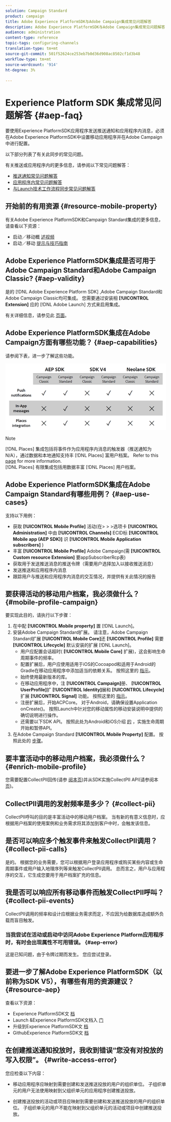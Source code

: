```yaml
---
solution: Campaign Standard
product: campaign
title: Adobe Experience PlatformSDK与Adobe Campaign集成常见问题解答
description: Adobe Experience PlatformSDK与Adobe Campaign集成常见问题解答
audience: administration
content-type: reference
topic-tags: configuring-channels
translation-type: tm+mt
source-git-commit: 501f52624ce253eb7b0d36d908ac8502cf1d3b48
workflow-type: tm+mt
source-wordcount: '914'
ht-degree: 3%

---
```



# Experience Platform SDK 集成常见问题解答 {#aep-faq}

要使用Experience PlatformSDK应用程序发送推送通知和应用程序内消息，必须在Adobe Experience PlatformSDK中设置移动应用程序并在Adobe Campaign中进行配置。

以下部分列表了有关此同步的常见问题。

有关推送或应用程序内的更多信息，请参阅以下常见问题解答：

* [推送通知常见问题解答](../../channels/using/about-push-notifications.md#push-faq)
* [应用程序内常见问题解答](../../channels/using/about-in-app-messaging.md#in-app-faq)
* [与Launch技术工作流程同步常见问题解答](../../administration/using/syncwithlaunch-faq.md)

## 开始前的有用资源 {#resource-mobile-property}

有关Adobe Experience PlatformSDK和Campaign Standard集成的更多信息，请查看以下资源：

* 启动／移动概 [述视频](https://www.adobe.com/experience-platform/launch.html#acpl-mobile-video)
* 启动／移动 [提示与技巧指南](https://www.adobe.com/content/dam/www/us/en/experience-platform/launch-tag-manager/pdfs/adobe-cloud-platform-launch-tips-and-tricks-sheet.pdf)

## Adobe Experience PlatformSDK集成是否可用于Adobe Campaign Standard和Adobe Campaign Classic? {#aep-validity}

是的 [!DNL Adobe Experience Platform SDK] ,Adobe Campaign Standard和Adobe Campaign Classic均可集成。 您需要通过安装相 **[!UICONTROL Extension]** 应的 [!DNL Adobe Launch] 方式来启用集成。

有关详细信息，请参见此 [ 页面](Https://aep-sdks.gitbook.io/docs/using-mobile-extensions/adobe-campaign-standard)。

## Adobe Experience PlatformSDK集成在Adobe Campaign方面有哪些功能？ {#aep-capabilities}

请参阅下表，进一步了解这些功能。

![](assets/faq.png)

>[!NOTE]
>
>[!DNL Places] 集成包括将事件作为应用程序内消息的触发器（推送通知为N/A），通过数据和本地通知支持丰 [!DNL Places] 富用户档案。 Refer to this [page](../../channels/using/preparing-and-sending-an-in-app-message.md) for more information. <br>[!DNL Places] 有限集成包括用数据丰富 [!DNL Places] 用户档案。

## Adobe Experience PlatformSDK集成在Adobe Campaign Standard有哪些用例？ {#aep-use-cases}

支持以下用例：

* 获取 **[!UICONTROL Mobile Profile]** 活动(在> > >选项卡 **[!UICONTROL Administration]** 中由 **[!UICONTROL Channels]** ECID标 **[!UICONTROL Mobile app (AEP SDK)]** 识 **[!UICONTROL Mobile Application subscribers]** )
* 丰富 **[!UICONTROL Mobile Profile]** Adobe Campaign(需 **[!UICONTROL Custom resource Extension]** 要appSubscriberRcp表)
* 获取用于发送推送消息的推送令牌（需要用户选择加入以接收推送消息）
* 发送推送和应用程序内消息
* 跟踪用户与推送和应用程序内消息的交互情况，并提供有关此情况的报告

## 要获得活动的移动用户档案，我必须做什么？ {#mobile-profile-campaign}

要实现此目的，请执行以下步骤：

1. 在中配 **[!UICONTROL Mobile property]** 置 [!DNL Launch]。
1. 安装Adobe Campaign Standard扩展。 请注意，Adobe Campaign Standard扩展 **[!UICONTROL Mobile Core]**&#x200B;还 **[!UICONTROL Profile]** 需要 **[!UICONTROL Lifecycle]** 默认安装的扩展 [!DNL Launch]。
   * 用户应配置会话超时( **[!UICONTROL Mobile Core]** 扩展)，这会影响生命周期事件的频率。
   * 配置扩展后，用户应使用适用于iOS的Cocoapod和适用于Android的Gradle在移动应用程序中添加适当的依赖关系。 按照这里的 [指示](Https://aep-sdks.gitbook.io/docs/using-mobile-extensions/adobe-campaign-standard)。
   * 始终使用最新版本的库。
   * 在移动应用程序中，注 **[!UICONTROL Campaign]**&#x200B;册、 **[!UICONTROL UserProfile]**&#x200B;扩 **[!UICONTROL Identity]**&#x200B;展和 **[!UICONTROL Lifecycle]** 扩展 **[!UICONTROL Signal]** 功能。 按照这里的 [指示](https://aep-sdks.gitbook.io/docs/using-mobile-extensions/adobe-campaign-standard#register-the-campaign-standard-extension-with-mobile-core)。
   * 注册扩展后，开始ACPCore。 对于Android，请确保设置Application onCreate()。 按照Launch中针对您的移动属性的移动安装说明中提供的确切说明进行操作。
   * 还需要以下SDK API。 按照此处为Android和iOS介绍 [的](https://aep-sdks.gitbook.io/docs/using-mobile-extensions/mobile-core/lifecycle/lifecycle-extension-in-android) ，实施生命周期开始和暂停API。
1. 在Adobe Campaign Standard **[!UICONTROL Mobile Property]** 配置。 按照此处的 [步骤](../../administration/using/configuring-a-mobile-application.md#channel-specific-config)。

## 要丰富活动中的移动用户档案，我必须做什么？ {#enrich-mobile-profile}

您需要配置CollectPII回传(请参 [阅本页](https://helpx.adobe.com/campaign/kb/config-app-in-launch.html#PIIpostback))并从SDK实施CollectPII API(请参阅本 [页](https://aep-sdks.gitbook.io/docs/using-mobile-extensions/mobile-core/mobile-core-api-reference#collect-pii))。

## CollectPII调用的发射频率是多少？ {#collect-pii}

CollectPII呼叫的目的是丰富活动中的移动用户档案。 当有新的有意义信息时，应根据用户档案的使用案例和业务需求将其添加到客户中时，会触发该信息。

## 是否可以响应多个触发事件来触发CollectPII调用？ {#collect-pii-calls}

是的。 根据您的业务需要，您可以根据用户登录应用程序或购买某些内容或生命周期事件或用户输入地理序列等来触发CollectPII调用。 总而言之，用户与应用程序的交互，它生成您要用于用户档案扩充的信息。

## 我是否可以响应所有移动事件而触发CollectPII呼叫？ {#collect-pii-events}

CollectPII调用的频率和设计应根据业务需求而定，不应因为给数据库造成额外负载而盲目触发。

### 当我尝试在活动或启动中访问Adobe Experience Platform应用程序时，有时会出现属性不可用错误。 {#aep-error}

这是已知问题，由于令牌过期而发生。 您应尝试登录。

## 要进一步了解Adobe Experience PlatformSDK（以前称为SDK V5），有哪些有用的资源建议？{#resource-aep}

查看以下资源：

* Experience PlatformSDK文 [档](https://aep-sdks.gitbook.io/docs/)
* Launch &amp;Experience PlatformSDK文档入 [门](https://aep-sdks.gitbook.io/docs/getting-started/create-a-mobile-property)
* 升级到Experience PlatformSDK文 [档](https://aep-sdks.gitbook.io/docs/resources/upgrading-to-aep)
* GithubExperience PlatformSDK文 [档](https://github.com/Adobe-Marketing-Cloud/acp-sdks/)

## 在创建推送通知投放时，我收到错误“您没有对投放的写入权限”。 {#write-access-error}

您应检查以下内容：

* 移动应用程序应映射到需要创建和发送推送投放的用户的组织单位。 子组织单元的用户无法使用映射到父组织单元的应用程序创建推送投放。

* 创建推送投放的活动或项目应映射到需要创建和发送推送投放的用户的组织单位。 子组织单元的用户不能在映射到父组织单元的活动或项目中创建推送投放。